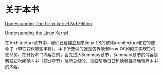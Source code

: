 # 关于本书

[Understanding.The.Linux.kernel.3rd.Edition](https://www.oreilly.com/library/view/understanding-the-linux/0596005652/)

[Understanding the Linux Kernel](https://book.douban.com/subject/1776614/)



在Architecture章节中，我们已经建立起来linux OS的整体architecture和它的使命了（即它要做哪些事情），本书所要做的就是告诉读者linux OS如何来实现它的使命的。在开始本书内容之前，会先进入Summary章节，Summary章节的内容是我在初次阅读本书（部分章节）后所总结的，旨在帮助自己和读者更好地理解本书的内容。